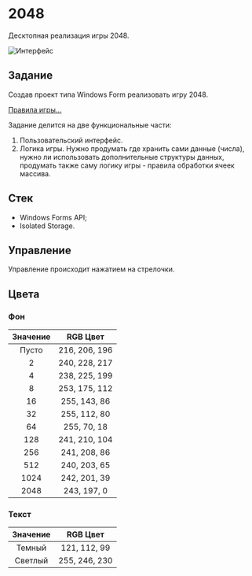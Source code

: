 # 2048

Десктопная реализация игры 2048.

![Интерфейс](https://user-images.githubusercontent.com/18336087/57314294-0afd0600-70fa-11e9-850a-17c3cf89298a.png)

## Задание

Создав проект типа Windows Form реализовать игру 2048.

[Правила игры...](https://ru.wikipedia.org/wiki/2048_(игра))

Задание делится на две функциональные части:

1) Пользовательский интерфейс.
2) Логика игры. Нужно продумать где хранить сами данные (числа), нужно ли использовать дополнительные структуры данных, продумать также саму логику игры - правила обработки ячеек массива.

## Стек

* Windows Forms API;
* Isolated Storage.

## Управление

Управление происходит нажатием на стрелочки.

## Цвета

### Фон

|Значение|RGB Цвет     |
|:------:|:-----------:|
|Пусто   |216, 206, 196|
|2       |240, 228, 217|
|4       |238, 225, 199|
|8       |253, 175, 112|
|16      |255, 143, 86 |
|32      |255, 112, 80 |
|64      |255, 70, 18  |
|128     |241, 210, 104|
|256     |241, 208, 86 |
|512     |240, 203, 65 |
|1024    |242, 201, 39 |
|2048    |243, 197, 0  |

### Текст

|Значение|RGB Цвет     |
|:------:|:-----------:|
|Темный  |121, 112, 99 |
|Светлый |255, 246, 230|
